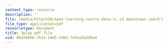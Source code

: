 ```yaml
---
content_type: resource
description: ''
file: /media/https%3A/open-learning-course-data-rc.s3.amazonaws.com/6-042j-mathematics-for-computer-science-spring-2015/08a560bb7b3a14d52db27e5ea5a295a4_lU_QT5GSuxI.pdf
file_type: application/pdf
resourcetype: Document
title: 3play pdf file
uid: 08a560bb-7b3a-14d5-2db2-7e5ea5a295a4
---
```

